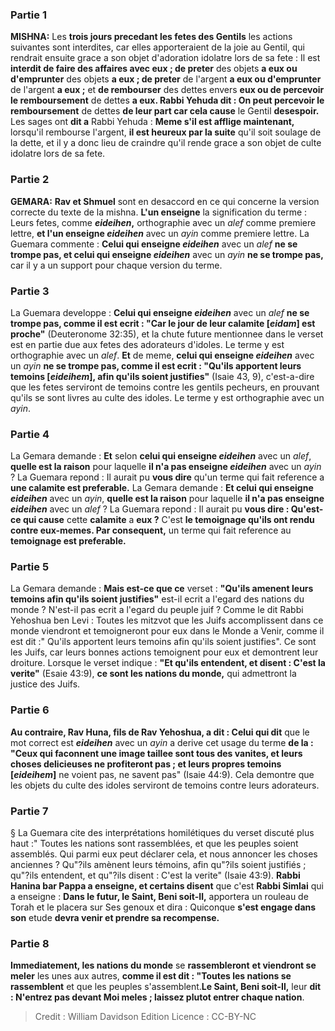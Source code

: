 
### Partie 1
<strong>MISHNA:</strong> Les <b>trois jours precedant les fetes des Gentils</b> les actions suivantes sont interdites, car elles apporteraient de la joie au Gentil, qui rendrait ensuite grace a son objet d'adoration idolatre lors de sa fete : Il est <b>interdit de faire des affaires avec eux ; de preter</b> des objets <b>a eux ou d'emprunter</b> des objets <b>a eux ; de preter</b> de l'argent <b>a eux ou d'emprunter</b> de l'argent <b>a eux ;</b> et <b>de rembourser</b> des dettes envers <b>eux ou de percevoir le remboursement</b> de dettes <b>a eux. Rabbi Yehuda dit : On peut percevoir le remboursement</b> de dettes <b>de leur part car cela cause</b> le Gentil <b>desespoir.</b> Les sages ont <b>dit a</b> Rabbi Yehuda : <b>Meme s'il est afflige maintenant,</b> lorsqu'il rembourse l'argent, <b>il est heureux par la suite</b> qu'il soit soulage de la dette, et il y a donc lieu de craindre qu'il rende grace a son objet de culte idolatre lors de sa fete.

### Partie 2
<strong>GEMARA:</strong> <b>Rav et Shmuel</b> sont en desaccord en ce qui concerne la version correcte du texte de la mishna. <b>L'un enseigne</b> la signification du terme : Leurs fetes, comme <b><i>eideihen</i>,</b> orthographie avec un <i>alef</i> comme premiere lettre, <b>et l'un enseigne <i>eideihen</i></b> avec un <i>ayin</i> comme premiere lettre. La Guemara commente : <b>Celui qui enseigne <i>eideihen</i></b> avec un <i>alef</i> <b>ne se trompe pas, et celui qui enseigne <i>eideihen</i></b> avec un <i>ayin</i> <b>ne se trompe pas,</b> car il y a un support pour chaque version du terme.

### Partie 3
La Guemara developpe : <b>Celui qui enseigne <i>eideihen</i></b> avec un <i>alef</i> <b>ne se trompe pas, comme il est ecrit : "Car le jour de leur calamite [<i>eidam</i>] est proche"</b> (Deuteronome 32:35), et la chute future mentionnee dans le verset est en partie due aux fetes des adorateurs d'idoles. Le terme y est orthographie avec un <i>alef</i>. <b>Et</b> de meme, <b>celui qui enseigne <i>eideihen</i></b> avec un <i>ayin</i> <b>ne se trompe pas, comme il est ecrit : "Qu'ils apportent leurs temoins [<i>eideihem</i>], afin qu'ils soient justifies"</b> (Isaie 43, 9), c'est-a-dire que les fetes serviront de temoins contre les gentils pecheurs, en prouvant qu'ils se sont livres au culte des idoles. Le terme y est orthographie avec un <i>ayin</i>.

### Partie 4
La Gemara demande : <b>Et</b> selon <b>celui qui enseigne <i>eideihen</i></b> avec un <i>alef</i>, <b>quelle est la raison</b> pour laquelle <b>il n'a pas enseigne <i>eideihen</i></b> avec un <i>ayin</i> ? La Guemara repond : Il aurait pu <b>vous dire</b> qu'un terme qui fait reference a <b>une calamite est preferable.</b> La Gemara demande : <b>Et celui qui enseigne <i>eideihen</i></b> avec un <i>ayin</i>, <b>quelle est la raison</b> pour laquelle <b>il n'a pas enseigne <i>eideihen</i></b> avec un <i>alef</i> ? La Guemara repond : Il aurait pu <b>vous dire : Qu'est-ce qui cause</b> cette <b>calamite</b> a <b>eux ?</b> C'est <b>le temoignage qu'ils ont rendu contre eux-memes. Par consequent,</b> un terme qui fait reference au <b>temoignage est preferable.</b>

### Partie 5
La Gemara demande : <b>Mais est-ce que ce</b> verset : <b>"Qu'ils amenent leurs temoins afin qu'ils soient justifies"</b> est-il ecrit a l'egard des nations du monde ? N'est-il pas ecrit a l'egard du peuple juif ? Comme le dit Rabbi Yehoshua ben Levi : Toutes les mitzvot que les Juifs accomplissent dans ce monde</b> viendront et temoigneront pour eux dans le Monde a Venir, comme il est dit :" Qu'ils apportent leurs temoins afin qu'ils soient justifies". Ce sont les Juifs,</b> car leurs bonnes actions temoignent pour eux et demontrent leur droiture. Lorsque le verset indique : <b>"Et qu'ils entendent, et disent : C'est la verite"</b> (Esaie 43:9), <b>ce sont les nations du monde,</b> qui admettront la justice des Juifs.

### Partie 6
<b>Au contraire, Rav Huna, fils de Rav Yehoshua, a dit : Celui qui dit</b> que le mot correct est <b><i>eideihen</i></b> avec un <i>ayin</i> a derive cet usage du terme <b>de la : "Ceux qui faconnent une image taillee sont tous des vanites, et leurs choses delicieuses ne profiteront pas ; et leurs propres temoins [<i>eideihem</i>]</b> ne voient pas, ne savent pas" (Isaie 44:9). Cela demontre que les objets du culte des idoles serviront de temoins contre leurs adorateurs.

### Partie 7
§ La Guemara cite des interprétations homilétiques du verset discuté plus haut :" Toutes les nations sont rassemblées, et que les peuples soient assemblés. Qui parmi eux peut déclarer cela, et nous annoncer les choses anciennes ? Qu"?ils amènent leurs témoins, afin qu"?ils soient justifiés ; qu"?ils entendent, et qu"?ils disent : C'est la verite" (Isaie 43:9). <b>Rabbi Hanina bar Pappa a enseigne, et certains disent</b> que c'est <b>Rabbi Simlai</b> qui a enseigne : <b>Dans le futur, le Saint, Beni soit-Il,</b> apportera un rouleau de Torah et le placera sur Ses genoux et dira : </b>Quiconque <b>s'est engage dans son</b> etude <b>devra venir et prendre sa recompense.</b>

### Partie 8
<b>Immediatement, les nations du monde</b> se <b>rassembleront</b> <b>et viendront se meler</b> les unes aux autres, <b>comme il est dit : "Toutes les nations se rassemblent</b> et que les peuples s'assemblent.<b>Le Saint, Beni soit-Il,</b> leur <b>dit : N'entrez pas devant Moi meles ; laissez plutot entrer chaque nation</b>.

>Credit : William Davidson Edition
>Licence : CC-BY-NC